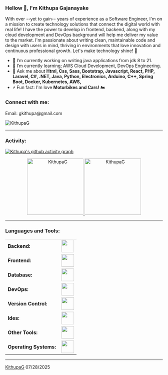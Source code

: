 <link rel="stylesheet" type='text/css' href="https://cdn.jsdelivr.net/gh/devicons/devicon@latest/devicon.min.css" />

### Hellow 🫡, I'm Kithupa Gajanayake

With over --yet to gain-- years of experience as a Software Engineer, I'm on a mission to create technology solutions that connect the digital world with real life! I have the power to develop in frontend, backend, along with my cloud development and DevOps background will help me deliver my value to the market. I'm passionate about writing clean, maintainable code and design with users in mind, thriving in environments that love innovation and continuous professional growth. Let's make technology shine! 🚀



  - 🔭 I’m currently working on writing java applications from jdk 8 to 21.
  - 🌱 I’m currently learning; AWS Cloud Development, DevOps Engineering.
  - 💬 Ask me about **Html, Css, Sass, Bootstrap, Javascript, React,  PHP, Laravel, C#, .NET, Java, Python, Electronics, Arduino, C++, Spring Boot, Docker, Kubernetes, AWS,**
  - ⚡ Fun fact: I'm love **Motorbikes and Cars!** 🏍️

<h3 align="left">Connect with me:</h3>
<p align="left">
Email: gkithupa@gmail.com
</p>

<p align="left"> <img src="https://komarev.com/ghpvc/?username=KithupaG&label=Profile%20views&color=0e75b6&style=flat" alt="KithupaG" /> </p>


------
<h3 align="left">Activity:</h3>

[![Kithupa's github activity graph](https://github-readme-activity-graph.vercel.app/graph?username=KithupaG&bg_color=1b181a&color=5ab159&line=19cc46&point=403d3d&area=true&hide_border=true)](https://github.com/ashutosh00710/github-readme-activity-graph)

<div align="center">
  <a href="https://github.com/KithupaG">
    <img height="180em" src="https://github-readme-stats.vercel.app/api/top-langs?username=KithupaG&show_icons=true&locale=en&layout=compact&theme=tokyonight" alt="KithupaG"/>
    <img height="180em" src="https://github-readme-stats.vercel.app/api?username=KithupaG&show_icons=true&locale=en&layout=compact&theme=tokyonight" alt="KithupaG"/>
  </a>
</div>

------
<h3 align="left">Languages and Tools:</h3>
<table>
    <tr>
        <td style="font-weight: bold; padding-right: 10px; vertical-align: center; border: none;">Backend:</td>
        <td><img height="40" src="https://skillicons.dev/icons?i=php,java,cs,net,python,laravel,spring,maven,hibernate,nodejs"/></td>
    </tr>
    <tr>
        <td style="font-weight: bold; padding-right: 10px; vertical-align: center;">Frontend:</td>
        <td><img height="40" src="https://skillicons.dev/icons?i=react,bootstrap,html,css,sass,js,figma"/></td>
    </tr>
    <tr>
        <td style="font-weight: bold; padding-right: 10px; vertical-align: center; border: none;">Database:</td>
        <td><img height="40" src="https://skillicons.dev/icons?i=mysql,postgresql,mongodb"/></td>
    </tr>
    <tr>
        <td style="font-weight: bold; padding-right: 10px; vertical-align: center; border: none;">DevOps:</td>
        <td><img height="40" src="https://skillicons.dev/icons?i=docker,kubernetes,githubactions"/></td>
    </tr>
    <tr>
        <td style="font-weight: bold; padding-right: 10px; vertical-align: center; border: none;">Version Control:</td>
        <td><img height="40" src="https://skillicons.dev/icons?i=git,github,gitlab"/></td>
    </tr>
    <tr>
        <td style="font-weight: bold; padding-right: 10px; vertical-align: center; border: none;">Ides:</td>
        <td><img height="40" src="https://skillicons.dev/icons?i=vscode,phpstorm,eclipse,visualstudio,sublime"/></td>
    </tr>
    <tr>
        <td style="font-weight: bold; padding-right: 10px; vertical-align: center; border: none;">Other Tools:</td>
        <td><img height="40" src="https://skillicons.dev/icons?i=bash"/></td>
    </tr>
    <tr>
        <td style="font-weight: bold; padding-right: 10px; vertical-align: center; border: none;">Operating Systems:</td>
        <td><img height="40" src="https://skillicons.dev/icons?i=windows,ubuntu,debian,kali"/></td>
    </tr>
</table>

------
[KithupaG](https://github.com/KithupaG)
07/28/2025
